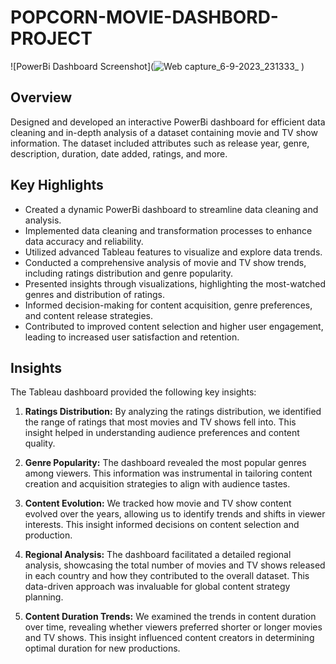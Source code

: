 # POPCORN-MOVIE-DASHBORD-PROJECT

![PowerBi Dashboard Screenshot](![Web capture_6-9-2023_231333_](https://github.com/AbhinavShakunt/POPCORN-MOVIE-DASHBORD-PROJECT/assets/89520262/3fff5238-5a76-4d61-8297-46d1e2119844)
)

## Overview

Designed and developed an interactive PowerBi dashboard for efficient data cleaning and in-depth analysis of a dataset containing movie and TV show information. The dataset included attributes such as release year, genre, description, duration, date added, ratings, and more.

## Key Highlights

- Created a dynamic PowerBi dashboard to streamline data cleaning and analysis.
- Implemented data cleaning and transformation processes to enhance data accuracy and reliability.
- Utilized advanced Tableau features to visualize and explore data trends.
- Conducted a comprehensive analysis of movie and TV show trends, including ratings distribution and genre popularity.
- Presented insights through visualizations, highlighting the most-watched genres and distribution of ratings.
- Informed decision-making for content acquisition, genre preferences, and content release strategies.
- Contributed to improved content selection and higher user engagement, leading to increased user satisfaction and retention.


## Insights

The Tableau dashboard provided the following key insights:

1. **Ratings Distribution:** By analyzing the ratings distribution, we identified the range of ratings that most movies and TV shows fell into. This insight helped in understanding audience preferences and content quality.

2. **Genre Popularity:** The dashboard revealed the most popular genres among viewers. This information was instrumental in tailoring content creation and acquisition strategies to align with audience tastes.

3. **Content Evolution:** We tracked how movie and TV show content evolved over the years, allowing us to identify trends and shifts in viewer interests. This insight informed decisions on content selection and production.

4. **Regional Analysis:** The dashboard facilitated a detailed regional analysis, showcasing the total number of movies and TV shows released in each country and how they contributed to the overall dataset. This data-driven approach was invaluable for global content strategy planning.

5. **Content Duration Trends:** We examined the trends in content duration over time, revealing whether viewers preferred shorter or longer movies and TV shows. This insight influenced content creators in determining optimal duration for new productions.

